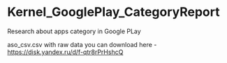 # Kernel_GooglePlay_CategoryReport
 Research about apps category in Google PLay
 
 aso_csv.csv with raw data you can download here - https://disk.yandex.ru/d/f-qtr8rPrHshcQ
